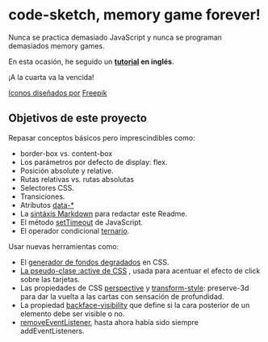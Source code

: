 # code-sketch, memory game forever!

Nunca se practica demasiado JavaScript y nunca se programan demasiados memory games.

En esta ocasión, he seguido un **[tutorial](https://www.youtube.com/watch?v=eMhiMsEC9Uk&list=PLLX1I3KXZ-YH-woTgiCfONMya39-Ty8qw&index=1) en inglés**.

¡A la cuarta va la vencida!

[Iconos diseñados por](https://www.youtube.com/watch?v=eMhiMsEC9Uk&list=PLLX1I3KXZ-YH-woTgiCfONMya39-Ty8qw&index=1) [Freepik](https://www.flaticon.es/)

## Objetivos de este proyecto

Repasar conceptos básicos pero imprescindibles como:

- border-box vs. content-box
- Los parámetros por defecto de display: flex.
- Posición absolute y relative.
- Rutas relativas vs. rutas absolutas
- Selectores CSS.
- Transiciones.
- Atributos [data-\*](https://developer.mozilla.org/es/docs/Web/API/HTMLElement/dataset)
- La [sintáxis Markdown](https://markdown.es/sintaxis-markdown/) para redactar este Readme.
- El método [setTimeout](https://www.w3schools.com/jsref/met_win_settimeout.asp) de JavaScript.
- El operador condicional [ternario](https://developer.mozilla.org/es/docs/Web/JavaScript/Referencia/Operadores/Conditional_Operator).

Usar nuevas herramientas como:

- El [generador de fondos degradados](https://cssgradient.io/) en CSS.
- [La pseudo-clase :active de CSS](https://developer.mozilla.org/es/docs/Web/CSS/:active) , usada para acentuar el efecto de click sobre las tarjetas.
- Las propiedades de CSS [perspective](https://www.w3schools.com/cssref/css3_pr_perspective.asp) y [transform-style](https://www.w3schools.com/cssref/css3_pr_transform-style.asp): preserve-3d para dar la vuelta a las cartas con sensación de profundidad.
- La propiedad [backface-visibility](https://www.w3schools.com/cssref/css3_pr_backface-visibility.asp) que define si la cara posterior de un elemento debe ser visible o no.
- [removeEventListener](https://www.w3schools.com/jsref/met_element_removeeventlistener.asp), hasta ahora había sido siempre addEventListeners.
